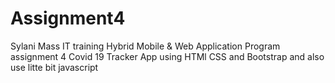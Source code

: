 # Assignment4
Sylani Mass IT training Hybrid Mobile &amp; Web Application Program assignment 4
Covid 19 Tracker App using HTMl CSS and Bootstrap and also use litte bit javascript
